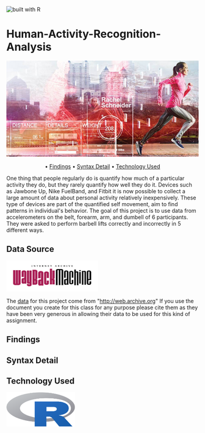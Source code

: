 ![built with R](https://img.shields.io/badge/built%20with-R-blue.svg)    

# Human-Activity-Recognition-Analysis

![alt text](https://raw.githubusercontent.com/david880110/Human-Activity-Recognition-Analysis/master/image/under-armour-connected-fitness-666x333.jpg)

<p align="center">
  • <a href="#findings">Findings</a>
  • <a href="#syntax-detail">Syntax Detail</a>
  • <a href="#technology-Used">Technology Used</a>
</p>

One thing that people regularly do is quantify how much of a particular activity they do, but they rarely quantify how well they do it. Devices such as Jawbone Up, Nike FuelBand, and Fitbit it is now possible to collect a large amount of data about personal activity relatively inexpensively. These type of devices are part of the quantified self movement, aim to find patterns in individual's behavior. The goal of this project is to use data from accelerometers on the belt, forearm, arm, and dumbell of 6 participants. They were asked to perform barbell lifts correctly and incorrectly in 5 different ways. 

## Data Source

<img src="https://raw.githubusercontent.com/david880110/Human-Activity-Recognition-Analysis/master/image/wayback-machine-logo.jpg" width="240" height="80"/>

The [data](http://web.archive.org/web/20161224072740/http:/groupware.les.inf.puc-rio.br/har.) for this project come from "http://web.archive.org" If you use the document you create for this class for any purpose please cite them as they have been very generous in allowing their data to be used for this kind of assignment.

## Findings 

## Syntax Detail

## Technology Used

<img src="https://raw.githubusercontent.com/david880110/tech-logo/master/R_logo.svg.png" width="180" height="90"/>
